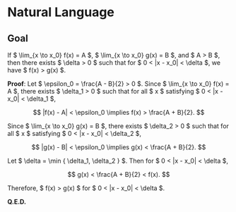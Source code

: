 # Natural Language

## Goal

If $ \lim_{x \to x_0} f(x) = A $, $ \lim_{x \to x_0} g(x) = B $, and $ A > B $, then there exists $ \delta > 0 $ such that for $ 0 < |x - x_0| < \delta $, we have $ f(x) > g(x) $.

**Proof**: Let $ \epsilon_0 = \frac{A - B}{2} > 0 $. Since $ \lim_{x \to x_0} f(x) = A $, there exists $ \delta_1 > 0 $ such that for all $ x $ satisfying $ 0 < |x - x_0| < \delta_1 $,

$$
|f(x) - A| < \epsilon_0 \implies f(x) > \frac{A + B}{2}.
$$

Since $ \lim_{x \to x_0} g(x) = B $, there exists $ \delta_2 > 0 $ such that for all $ x $ satisfying $ 0 < |x - x_0| < \delta_2 $,

$$
|g(x) - B| < \epsilon_0 \implies g(x) < \frac{A + B}{2}.
$$

Let $ \delta = \min \{ \delta_1, \delta_2 \} $. Then for $ 0 < |x - x_0| < \delta $,

$$
g(x) < \frac{A + B}{2} < f(x).
$$

Therefore, $ f(x) > g(x) $ for $ 0 < |x - x_0| < \delta $.

**Q.E.D.**